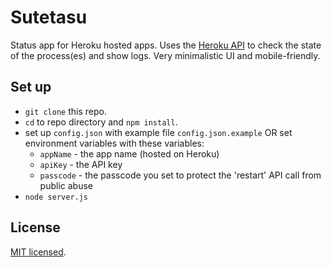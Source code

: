 Sutetasu
========

Status app for Heroku hosted apps. Uses the [Heroku API](https://api-docs.heroku.com/) to check the state of the process(es) and show logs. Very minimalistic UI and mobile-friendly.

Set up
------

- `git clone` this repo.
- `cd` to repo directory and `npm install`.
- set up `config.json` with example file `config.json.example` OR set environment variables with these variables:
  - `appName` - the app name (hosted on Heroku)
  - `apiKey` - the API key
  - `passcode` - the passcode you set to protect the 'restart' API call from public abuse
- `node server.js`

License
-------

[MIT licensed](http://cheeaun.mit-license.org/).